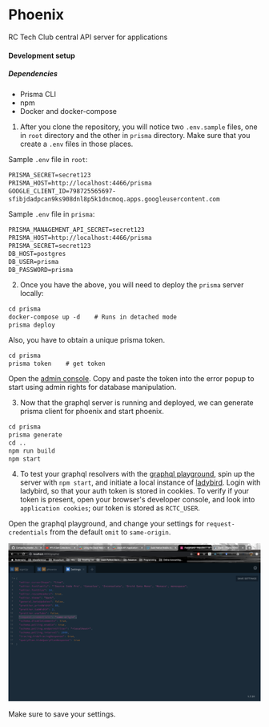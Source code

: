 # Phoenix

RC Tech Club central API server for applications

#### Development setup

##### Dependencies

- Prisma CLI
- npm
- Docker and docker-compose

1. After you clone the repository, you will notice two `.env.sample` files, one in `root` directory and the other in `prisma` directory. Make sure that you create a `.env` files in those places.

Sample `.env` file in `root`:

```
PRISMA_SECRET=secret123
PRISMA_HOST=http://localhost:4466/prisma
GOOGLE_CLIENT_ID=798725565697-sfibjdadpcan9ks908dnl8p5k1dncmoq.apps.googleusercontent.com
```

Sample `.env` file in `prisma`:

```$xslt
PRISMA_MANAGEMENT_API_SECRET=secret123
PRISMA_HOST=http://localhost:4466/prisma
PRISMA_SECRET=secret123
DB_HOST=postgres
DB_USER=prisma
DB_PASSWORD=prisma
```

2. Once you have the above, you will need to deploy the `prisma` server locally:

```$xslt
cd prisma
docker-compose up -d    # Runs in detached mode
prisma deploy
```

Also, you have to obtain a unique prisma token.

```$xslt
cd prisma
prisma token    # get token
```

Open the [admin console](http://localhost:4466/prisma/_admin). Copy and paste the token into the error popup to start using admin rights for database manipulation.

3. Now that the graphql server is running and deployed, we can generate prisma client for phoenix and start phoenix.

```$xslt
cd prisma
prisma generate
cd ..
npm run build
npm start
```

4. To test your graphql resolvers with the [graphql playground](http://localhost:4000/graphql), spin up the server with `npm start`, and initiate a local instance of [ladybird](https://github.com/rcltech/ladybird). Login with ladybird, so that your auth token is stored in cookies. To verify if your token is present, open your browser's developer console, and look into `application cookies`; our token is stored as `RCTC_USER`.

Open the graphql playground, and change your settings for `request-credentials` from the default `omit` to `same-origin`.

![graphql_playground_settings](./docs/graphql_playground_settings.png)

Make sure to save your settings.
